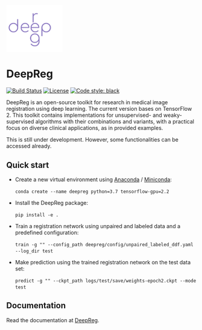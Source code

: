 <img src="./deepreg_logo_purple.svg" alt="deepreg_logo" title="DeepReg" width="150" />

# DeepReg

[![Build Status](https://travis-ci.org/ucl-candi/DeepReg.svg?branch=master)](https://travis-ci.org/ucl-candi/DeepReg)
[![License](https://img.shields.io/badge/License-Apache%202.0-blue.svg)](https://opensource.org/licenses/Apache-2.0)
[![Code style: black](https://img.shields.io/badge/code%20style-black-000000.svg)](https://github.com/psf/black)

DeepReg is an open-source toolkit for research in medical image registration using deep
learning. The current version bases on TensorFlow 2. This toolkit contains
implementations for unsupervised- and weaky-supervised algorithms with their
combinations and variants, with a practical focus on diverse clinical applications, as
in provided examples.

This is still under development. However, some functionalities can be accessed already.

## Quick start

- Create a new virtual environment using
  [Anaconda](https://docs.anaconda.com/anaconda/install/) /
  [Miniconda](https://docs.conda.io/en/latest/miniconda.html):

  `conda create --name deepreg python=3.7 tensorflow-gpu=2.2`

- Install the DeepReg package:

  `pip install -e .`

- Train a registration network using unpaired and labeled data and a predefined
  configuration:

  `train -g "" --config_path deepreg/config/unpaired_labeled_ddf.yaml --log_dir test`

- Make prediction using the trained registration network on the test data set:

  `predict -g "" --ckpt_path logs/test/save/weights-epoch2.ckpt --mode test`

## Documentation

Read the documentation at [DeepReg](https://ucl-candi.github.io/DeepReg/).
